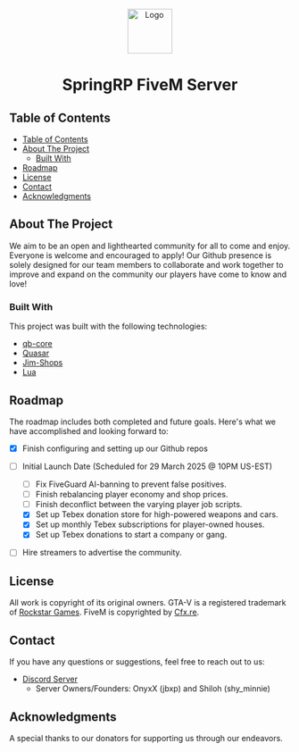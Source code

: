 <br/>
<div align="center">

<img src="https://media.githubusercontent.com/media/SpringRP/SpringRP/main/spring_loadingscreen/html/assets/logo128x128.png?token=AVEXHZYU2P5OAYRSYF4SDIDH4JAYC" alt="Logo" width="80" height="80">
</a>
<p align="center">
<h1> SpringRP FiveM Server </h1>
</p>
</div>

## Table of Contents

- [Table of Contents](#table-of-contents)
- [About The Project](#about-the-project)
  - [Built With](#built-with)
- [Roadmap](#roadmap)
- [License](#license)
- [Contact](#contact)
- [Acknowledgments](#acknowledgments)

## About The Project

We aim to be an open and lighthearted community for all to come and enjoy. Everyone is welcome and encouraged to apply! 
Our Github presence is solely designed for our team members to collaborate and work together to improve and expand on the community our players have come to know and love! 

### Built With

This project was built with the following technologies:

- [qb-core](https://github.com/qbcore-framework/qb-core)
- [Quasar](https://github.com/quasar-store-organizations)
- [Jim-Shops](https://github.com/jimathy/jim-shops)
- [Lua](https://www.lua.org/)


## Roadmap

The roadmap includes both completed and future goals. Here&#39;s what we have accomplished and looking forward to:

- [X] Finish configuring and setting up our Github repos
- [ ] Initial Launch Date (Scheduled for 29 March 2025 @ 10PM US-EST)
  - [ ] Fix FiveGuard AI-banning to prevent false positives.
  - [ ] Finish rebalancing player economy and shop prices.
  - [ ] Finish deconflict between the varying player job scripts.
  - [X] Set up Tebex donation store for high-powered weapons and cars.
  - [X] Set up monthly Tebex subscriptions for player-owned houses.
  - [X] Set up Tebex donations to start a company or gang.
- [ ] Hire streamers to advertise the community.


## License

All work is copyright of its original owners. GTA-V is a registered trademark of [Rockstar Games](https://www.rockstargames.com/). FiveM is copyrighted by [Cfx.re](https://www.cfx.re).

## Contact

If you have any questions or suggestions, feel free to reach out to us:

- [Discord Server](https://discord.gg/ucqRJnzqfM)
    - Server Owners/Founders: OnyxX (jbxp) and Shiloh (shy_minnie)
 
      

## Acknowledgments

A special thanks to our donators for supporting us through our endeavors.
